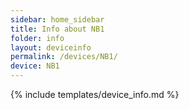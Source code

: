 ```yaml
---
sidebar: home_sidebar
title: Info about NB1
folder: info
layout: deviceinfo
permalink: /devices/NB1/
device: NB1
---
```

{% include templates/device_info.md %}
